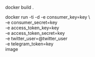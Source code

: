 docker build .

docker run -ti -d -e consumer_key=key \                               
-e consumer_secret=key \
-e access_token_key=key \
-e access_token_secret=key \
-e twitter_user=@twitter_user \
-e telegram_token=key \
image
